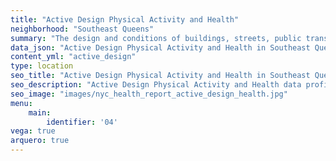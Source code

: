 ```yaml
---
title: "Active Design Physical Activity and Health"
neighborhood: "Southeast Queens"
summary: "The design and conditions of buildings, streets, public transportation and parks influence physical activity, use of active transportation and other healthy behavior. A neighborhood's features can also impact the safety of its residents."
data_json: "Active Design Physical Activity and Health in Southeast Queens"
content_yml: "active_design"
type: location
seo_title: "Active Design Physical Activity and Health in Southeast Queens"
seo_description: "Active Design Physical Activity and Health data profile for the Southeast Queens neighborhood of NYC."
seo_image: "images/nyc_health_report_active_design_health.jpg"
menu:
    main:
        identifier: '04'
vega: true
arquero: true
---
```

